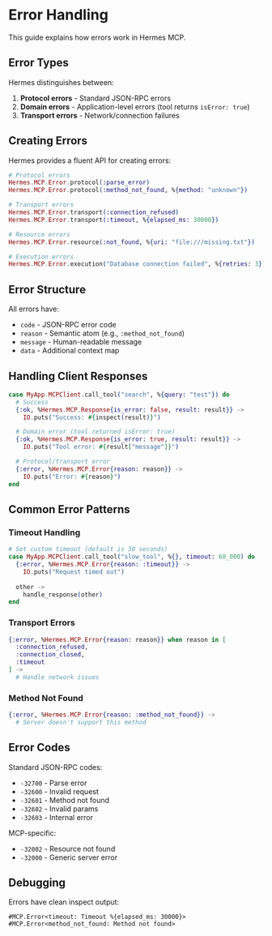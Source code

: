 # Error Handling

This guide explains how errors work in Hermes MCP.

## Error Types

Hermes distinguishes between:

1. **Protocol errors** - Standard JSON-RPC errors
2. **Domain errors** - Application-level errors (tool returns `isError: true`)
3. **Transport errors** - Network/connection failures

## Creating Errors

Hermes provides a fluent API for creating errors:

```elixir
# Protocol errors
Hermes.MCP.Error.protocol(:parse_error)
Hermes.MCP.Error.protocol(:method_not_found, %{method: "unknown"})

# Transport errors
Hermes.MCP.Error.transport(:connection_refused)
Hermes.MCP.Error.transport(:timeout, %{elapsed_ms: 30000})

# Resource errors
Hermes.MCP.Error.resource(:not_found, %{uri: "file:///missing.txt"})

# Execution errors
Hermes.MCP.Error.execution("Database connection failed", %{retries: 3})
```

## Error Structure

All errors have:
- `code` - JSON-RPC error code
- `reason` - Semantic atom (e.g., `:method_not_found`)
- `message` - Human-readable message
- `data` - Additional context map

## Handling Client Responses

```elixir
case MyApp.MCPClient.call_tool("search", %{query: "test"}) do
  # Success
  {:ok, %Hermes.MCP.Response{is_error: false, result: result}} ->
    IO.puts("Success: #{inspect(result)}")

  # Domain error (tool returned isError: true)
  {:ok, %Hermes.MCP.Response{is_error: true, result: result}} ->
    IO.puts("Tool error: #{result["message"]}")

  # Protocol/transport error
  {:error, %Hermes.MCP.Error{reason: reason}} ->
    IO.puts("Error: #{reason}")
end
```

## Common Error Patterns

### Timeout Handling

```elixir
# Set custom timeout (default is 30 seconds)
case MyApp.MCPClient.call_tool("slow_tool", %{}, timeout: 60_000) do
  {:error, %Hermes.MCP.Error{reason: :timeout}} ->
    IO.puts("Request timed out")
  
  other ->
    handle_response(other)
end
```

### Transport Errors

```elixir
{:error, %Hermes.MCP.Error{reason: reason}} when reason in [
  :connection_refused,
  :connection_closed,
  :timeout
] ->
  # Handle network issues
```

### Method Not Found

```elixir
{:error, %Hermes.MCP.Error{reason: :method_not_found}} ->
  # Server doesn't support this method
```

## Error Codes

Standard JSON-RPC codes:
- `-32700` - Parse error
- `-32600` - Invalid request
- `-32601` - Method not found
- `-32602` - Invalid params
- `-32603` - Internal error

MCP-specific:
- `-32002` - Resource not found
- `-32000` - Generic server error

## Debugging

Errors have clean inspect output:

```
#MCP.Error<timeout: Timeout %{elapsed_ms: 30000}>
#MCP.Error<method_not_found: Method not found>
```
